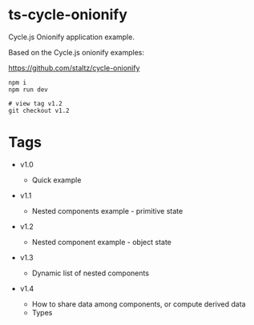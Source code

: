 # ts-cycle-onionify

Cycle.js Onionify application example.

Based on the Cycle.js onionify examples:

https://github.com/staltz/cycle-onionify

```
npm i
npm run dev

# view tag v1.2
git checkout v1.2
```

# Tags

- v1.0
  - Quick example

- v1.1
  - Nested components example - primitive state

 - v1.2
   - Nested component example - object state

 - v1.3
   - Dynamic list of nested components

 - v1.4
   -	How to share data among components, or compute derived data
	 - Types
